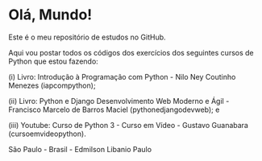 # Olá, Mundo!

Este é o meu repositório de estudos no GitHub.
 
Aqui vou postar todos os códigos dos exercícios dos seguintes cursos de Python que estou fazendo: 

(i) Livro: Introdução à Programação com Python - Nilo Ney Coutinho Menezes (iapcompython);

(ii) Livro: Python e Django Desenvolvimento Web Moderno e Ágil - Francisco Marcelo de Barros Maciel (pythonedjangodevweb); e

(iii) Youtube: Curso de Python 3 - Curso em Vídeo - Gustavo Guanabara (cursoemvideopython).


São Paulo - Brasil -
Edmilson Libanio Paulo
